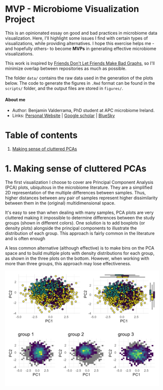 # MVP - Microbiome Visualization Project

This is an opinionated essay on good and bad practices in microbiome data visualization. Here, I'll highlight some issues I find with certain types of visualizations, while providing alternatives. I hope this exercise helps me -and hopefully others- to become **MVPs** in generating effective microbiome visualizations.

This work is inspired by [Friends Don't Let Friends Make Bad Graphs](https://github.com/cxli233/FriendsDontLetFriends/tree/main?tab=readme-ov-file), so I'll minimize overlap between repositories as much as possible.

The folder `data/` contains the raw data used in the generation of the plots below. The code to generate the figures in `.Rmd` format can be found in the `scripts/` folder, and the output files are stored in `figures/`.

#### **About me**

-   Author: Benjamin Valderrama, PhD student at APC microbiome Ireland.
-   Links: [Personal Website](https://benjamin-valderrama.github.io/) \| [Google scholar](https://scholar.google.com/citations?user=fteDslYAAAAJ&hl=es) \| [BlueSky](https://bsky.app/profile/bvalderrama.bsky.social)

# Table of contents

1.  [Making sense of cluttered PCAs](https://github.com/Benjamin-Valderrama/MVP/#1-making-sense-of-cluttered-pcas)

# 1. Making sense of cluttered PCAs

The first visualization I choose to cover are Principal Component Analysis (PCA) plots, ubiquitous in the microbiome literature. They are a simplified 2D representation of the multiple differences between samples. Thus, higher distances between any pair of samples represent higher dissimilarity between them in the (original) multidimensional space.

It's easy to see than when dealing with many samples, PCA plots are very cluttered making it impossible to determine differences between the study groups (shown in different colors). One solution is to add boxplots (or density plots) alongside the principal components to illustrate the distribution of each group. This approach is fairly common in the literature and is often enough

A less common alternative (although effective) is to make bins on the PCA space and to build multiple plots with density distributions for each group, as shown in the three plots on the bottom. However, when working with more than three groups, this approach may lose effectiveness.

![](figures/alternatives_to_cluttered_pca.png)
